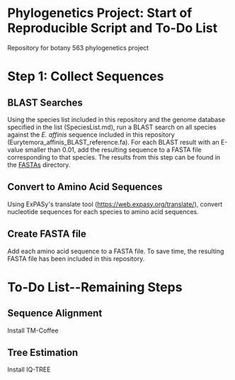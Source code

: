 # Phylogenetics Project: Start of Reproducible Script and To-Do List
Repository for botany 563 phylogenetics project

# Step 1: Collect Sequences

## BLAST Searches

Using the species list included in this repository and the genome database specified in the list (SpeciesList.md), run a BLAST search on all species against the *E. affinis* sequence included in this repository (Eurytemora_affinis_BLAST_reference.fa). For each BLAST result with an E-value smaller than 0.01, add the resulting sequence to a FASTA file corresponding to that species. The results from this step can be found in the [FASTAs](https://github.com/jfredetteroman/phylo_project/tree/main/FASTAs) directory.

## Convert to Amino Acid Sequences

Using ExPASy's translate tool (https://web.expasy.org/translate/), convert nucleotide sequences for each species to amino acid sequences.

## Create FASTA file

Add each amino acid sequence to a FASTA file. To save time, the resulting FASTA file has been included in this repository.

# To-Do List--Remaining Steps

## Sequence Alignment

Install TM-Coffee

## Tree Estimation

Install IQ-TREE
